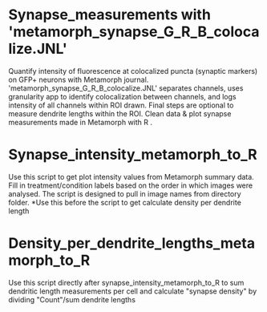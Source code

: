 # Synapse_measurements with 'metamorph_synapse_G_R_B_colocalize.JNL'
Quantify intensity of fluorescence at colocalized puncta (synaptic markers) on GFP+ neurons with Metamorph journal.
'metamorph_synapse_G_R_B_colocalize.JNL' separates channels, uses granularity app to identify colocalization between channels, and logs intensity of all channels within ROI drawn. Final steps are optional to measure dendrite lengths within the ROI.
Clean data & plot synapse measurements made in Metamorph with R .

# Synapse_intensity_metamorph_to_R
Use this script to get plot intensity values from Metamorph summary data.
Fill in treatment/condition labels based on the order in which images were analysed. The script is designed to pull in image names from directory folder.
*Use this before the script to get calculate density per dendrite length

# Density_per_dendrite_lengths_metamorph_to_R
Use this script directly after synapse_intensity_metamorph_to_R to sum dendritic length measurements per cell and calculate "synapse density" by dividing "Count"/sum dendrite lengths

